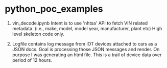 # python_poc_examples


1) vin_decode.ipynb  Intent is to use 'nhtsa' API to fetch VIN related metadata. (i.e., make, model, model year, manufacturer, plant etc)
                  High level skeleton code only. 

2) Logfile contains log message from IOT devices attached to cars as a JSON docs. Goal is processing those JSON messages and render.
   On purpose I was generating an html file. This is a trail of device data over period of 12 hours.
